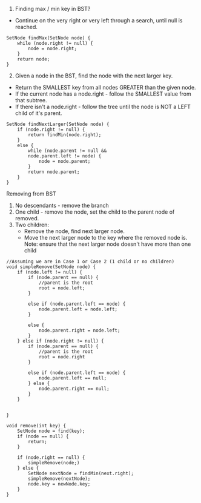 1. Finding max / min key in BST?
- Continue on the very right or very left through a search, until null is reached.
```
SetNode findMax(SetNode node) {
	while (node.right != null) {
		node = node.right;
	}
	return node;
}
```

2. Given a node in the BST, find the node with the next larger key.
- Return the SMALLEST key from all nodes GREATER than the given node.
- If the current node has a node.right - follow the SMALLEST value from that subtree.
- If there isn't a node.right - follow the tree until the node is NOT a LEFT child of it's parent.
```
SetNode findNextLarger(SetNode node) {
	if (node.right != null) {
		return findMin(node.right);
	}
	else {
		while (node.parent != null &&
		node.parent.left != node) {
			node = node.parent;
		}
		return node.parent;
	}
}
```

Removing from BST
1. No descendants - remove the branch
2. One child - remove the node, set the child to the parent node of removed.
3. Two children:
	- Remove the node, find next larger node.
	- Move the next larger node to the key where the removed node is.
	Note: ensure that the next larger node doesn't have more than one child

```
//Assuming we are in Case 1 or Case 2 (1 child or no children)
void simpleRemove(SetNode node) {
	if (node.left != null) {
		if (node.parent == null) {
			//parent is the root
			root = node.left;
		}

		else if (node.parent.left == node) {
			node.parent.left = node.left;
		}

		else {
			node.parent.right = node.left;
		}
	} else if (node.right != null) {
		if (node.parent == null) {
			//parent is the root
			root = node.right
		}

		else if (node.parent.left == node) {
			node.parent.left == null;
		} else {
			node.parent.right == null;
		}
	}

	
}

void remove(int key) {
	SetNode node = find(key);
	if (node == null) {
		return;	
	}

	if (node.right == null) {
		simpleRemove(node;)
	} else {
		SetNode nextNode = findMin(next.right);
		simpleRemove(nextNode);
		node.key = newNode.key;
	}
}
```